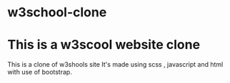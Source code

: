 # w3school-clone
# This is a w3scool website clone
This is a clone of w3shools site It's made using scss , javascript and html with  use of bootstrap.
